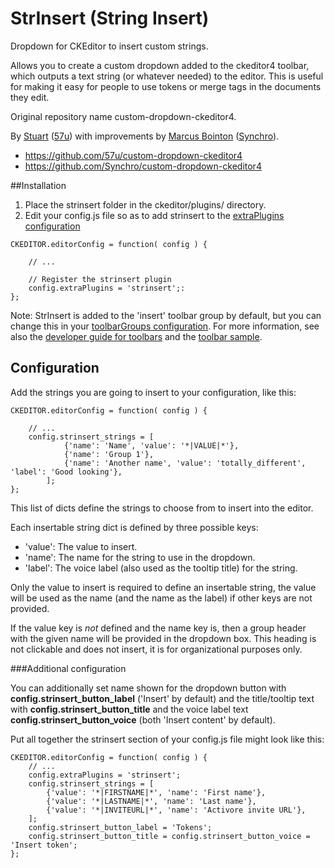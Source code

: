 StrInsert (String Insert)
=========================

Dropdown for CKEditor to insert custom strings.

Allows you to create a custom dropdown added to the ckeditor4 toolbar, which outputs a text string (or whatever needed) to the editor.  This is useful for making it easy for people to use tokens or merge tags in the documents they edit.

Original repository name custom-dropdown-ckeditor4.

By [Stuart](http://stuartsillitoe.co.uk) ([57u](https://github.com/57u)) with improvements by [Marcus Bointon](http://marcus.bointon.com/) ([Synchro](https://github.com/Synchro)).

 * https://github.com/57u/custom-dropdown-ckeditor4
 * https://github.com/Synchro/custom-dropdown-ckeditor4

##Installation

1. Place the strinsert folder in the ckeditor/plugins/ directory.
2. Edit your config.js file so as to add strinsert to the [extraPlugins configuration](http://docs.ckeditor.com/#!/api/CKEDITOR.config-cfg-extraPlugins)
```
CKEDITOR.editorConfig = function( config ) {

    // ...

    // Register the strinsert plugin
	config.extraPlugins = 'strinsert';:
};
```

Note: StrInsert is added to the 'insert' toolbar group by default, but you can change this in your [toolbarGroups configuration](http://docs.ckeditor.com/#!/api/CKEDITOR.config-cfg-toolbarGroups).  For more information, see also the [developer guide for toolbars](http://docs.ckeditor.com/#!/guide/dev_toolbar) and the [toolbar sample](http://ckeditor.com/latest/samples/plugins/toolbar/toolbar.html).

## Configuration

Add the strings you are going to insert to your configuration, like this:

```
CKEDITOR.editorConfig = function( config ) {

    // ...
    config.strinsert_strings = [
			{'name': 'Name', 'value': '*|VALUE|*'},
			{'name': 'Group 1'},
			{'name': 'Another name', 'value': 'totally_different', 'label': 'Good looking'},
		];
};
```

This list of dicts define the strings to choose from to insert into the editor.

Each insertable string dict is defined by three possible keys:
 * 'value': The value to insert.
 * 'name': The name for the string to use in the dropdown.
 * 'label': The voice label (also used as the tooltip title) for the string.

Only the value to insert is required to define an insertable string, the value will be used as the name (and the name as the label) if other keys are not provided.

If the value key is *not* defined and the name key is, then a group header with the given name will be provided in the dropdown box.  This heading is not clickable and does not insert, it is for organizational purposes only.

###Additional configuration

You can additionally set name shown for the dropdown button with **config.strinsert_button_label** ('Insert' by default) and the title/tooltip text with  **config.strinsert_button_title** and the voice label text **config.strinsert_button_voice** (both 'Insert content' by default).

Put all together the strinsert section of your config.js file might look like this:

```
CKEDITOR.editorConfig = function( config ) {
    // ...
    config.extraPlugins = 'strinsert';
    config.strinsert_strings = [
        {'value': '*|FIRSTNAME|*', 'name': 'First name'},
        {'value': '*|LASTNAME|*', 'name': 'Last name'},
        {'value': '*|INVITEURL|*', 'name': 'Activore invite URL'},
    ];
    config.strinsert_button_label = 'Tokens';
    config.strinsert_button_title = config.strinsert_button_voice = 'Insert token';
};
```
